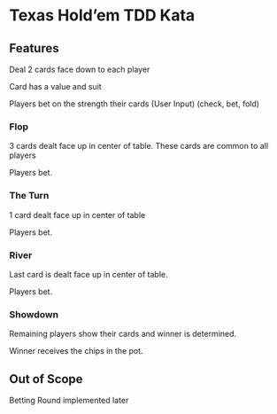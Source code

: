 # Texas Hold’em TDD Kata

## Features

Deal 2 cards face down to each player

Card has a value and suit

Players bet on the strength their cards (User Input) (check, bet, fold)

### Flop

3 cards dealt face up in center of table. These cards are common to all players

Players bet.

### The Turn

1 card dealt face up in center of table

Players bet.

### River

Last card is dealt face up in center of table.

Players bet.

### Showdown

Remaining players show their cards and winner is determined.

Winner receives the chips in the pot.


## Out of Scope

Betting Round implemented later